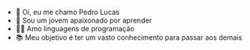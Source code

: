 - 👋 Oi, eu me chamo Pedro Lucas
- 👀 Sou um jovem apaixonado por aprender
- 👨‍💻 Amo linguagens de programação
- 📚 Meu objetivo é ter um vasto conhecimento para passar aos demais

<!---
PedroLucas63/PedroLucas63 is a ✨ special ✨ repository because its `README.md` (this file) appears on your GitHub profile.
You can click the Preview link to take a look at your changes.
--->
